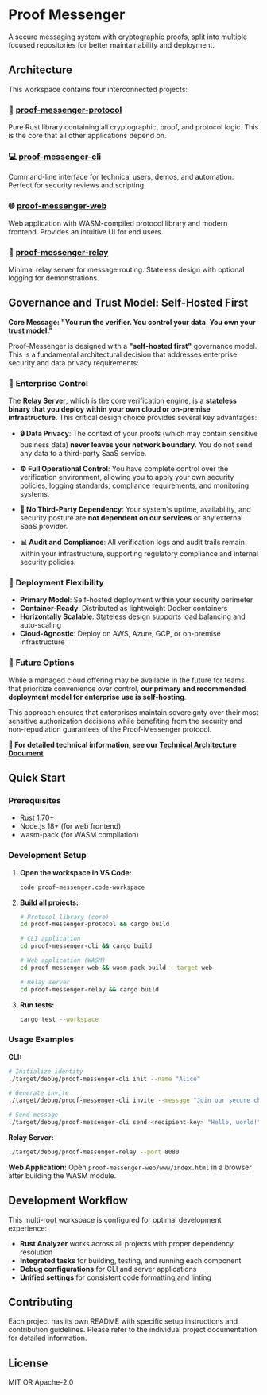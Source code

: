 # Proof Messenger

A secure messaging system with cryptographic proofs, split into multiple focused repositories for better maintainability and deployment.

## Architecture

This workspace contains four interconnected projects:

### 🔧 [proof-messenger-protocol](./proof-messenger-protocol/)
Pure Rust library containing all cryptographic, proof, and protocol logic. This is the core that all other applications depend on.

### 💻 [proof-messenger-cli](./proof-messenger-cli/)
Command-line interface for technical users, demos, and automation. Perfect for security reviews and scripting.

### 🌐 [proof-messenger-web](./proof-messenger-web/)
Web application with WASM-compiled protocol library and modern frontend. Provides an intuitive UI for end users.

### 🚀 [proof-messenger-relay](./proof-messenger-relay/)
Minimal relay server for message routing. Stateless design with optional logging for demonstrations.

## Governance and Trust Model: Self-Hosted First

**Core Message: "You run the verifier. You control your data. You own your trust model."**

Proof-Messenger is designed with a **"self-hosted first"** governance model. This is a fundamental architectural decision that addresses enterprise security and data privacy requirements:

### 🏢 **Enterprise Control**
The **Relay Server**, which is the core verification engine, is a **stateless binary that you deploy within your own cloud or on-premise infrastructure**. This critical design choice provides several key advantages:

- **🔒 Data Privacy**: The context of your proofs (which may contain sensitive business data) **never leaves your network boundary**. You do not send any data to a third-party SaaS service.

- **⚙️ Full Operational Control**: You have complete control over the verification environment, allowing you to apply your own security policies, logging standards, compliance requirements, and monitoring systems.

- **🚫 No Third-Party Dependency**: Your system's uptime, availability, and security posture are **not dependent on our services** or any external SaaS provider.

- **📊 Audit and Compliance**: All verification logs and audit trails remain within your infrastructure, supporting regulatory compliance and internal security policies.

### 🚀 **Deployment Flexibility**
- **Primary Model**: Self-hosted deployment within your security perimeter
- **Container-Ready**: Distributed as lightweight Docker containers
- **Horizontally Scalable**: Stateless design supports load balancing and auto-scaling
- **Cloud-Agnostic**: Deploy on AWS, Azure, GCP, or on-premise infrastructure

### 🔮 **Future Options**
While a managed cloud offering may be available in the future for teams that prioritize convenience over control, **our primary and recommended deployment model for enterprise use is self-hosting**.

This approach ensures that enterprises maintain sovereignty over their most sensitive authorization decisions while benefiting from the security and non-repudiation guarantees of the Proof-Messenger protocol.

**📖 For detailed technical information, see our [Technical Architecture Document](./TECHNICAL_ARCHITECTURE.md)**

## Quick Start

### Prerequisites
- Rust 1.70+ 
- Node.js 18+ (for web frontend)
- wasm-pack (for WASM compilation)

### Development Setup

1. **Open the workspace in VS Code:**
   ```bash
   code proof-messenger.code-workspace
   ```

2. **Build all projects:**
   ```bash
   # Protocol library (core)
   cd proof-messenger-protocol && cargo build
   
   # CLI application
   cd proof-messenger-cli && cargo build
   
   # Web application (WASM)
   cd proof-messenger-web && wasm-pack build --target web
   
   # Relay server
   cd proof-messenger-relay && cargo build
   ```

3. **Run tests:**
   ```bash
   cargo test --workspace
   ```

### Usage Examples

**CLI:**
```bash
# Initialize identity
./target/debug/proof-messenger-cli init --name "Alice"

# Generate invite
./target/debug/proof-messenger-cli invite --message "Join our secure chat"

# Send message
./target/debug/proof-messenger-cli send <recipient-key> "Hello, world!"
```

**Relay Server:**
```bash
./target/debug/proof-messenger-relay --port 8080
```

**Web Application:**
Open `proof-messenger-web/www/index.html` in a browser after building the WASM module.

## Development Workflow

This multi-root workspace is configured for optimal development experience:

- **Rust Analyzer** works across all projects with proper dependency resolution
- **Integrated tasks** for building, testing, and running each component
- **Debug configurations** for CLI and server applications
- **Unified settings** for consistent code formatting and linting

## Contributing

Each project has its own README with specific setup instructions and contribution guidelines. Please refer to the individual project documentation for detailed information.

## License

MIT OR Apache-2.0